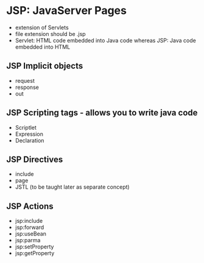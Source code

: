 # JSP: JavaServer Pages
- extension of Servlets
- file extension should be .jsp
- Servlet: HTML code embedded into Java code whereas JSP: Java code embedded into HTML
## JSP Implicit objects
- request
- response
- out
## JSP Scripting tags - allows you to write java code
- Scriptlet
- Expression
- Declaration
## JSP Directives
- include
- page
- JSTL (to be taught later as separate concept)
## JSP Actions
- jsp:include
- jsp:forward
- jsp:useBean
- jsp:parma
- jsp:setProperty
- jsp:getProperty